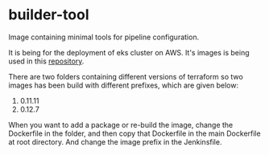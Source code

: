 # builder-tool

Image containing minimal tools for pipeline configuration. 

It is being for the deployment of eks cluster on AWS. It's images is being used in this [repository](https://github.com/stakater/terraform-aws-eks).

There are two folders containing different versions of terraform so two images has been build with different prefixes, which are given below:

1. 0.11.11
2. 0.12.7

When you want to add a package or re-build the image, change the Dockerfile in the folder, and then copy that Dockerfile in the main Dockerfile at root directory. And change the image prefix in the Jenkinsfile.

